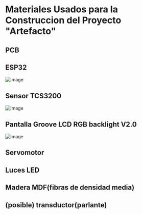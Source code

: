 # Materiales Usados para la Construccion del Proyecto "Artefacto"

## PCB

## ESP32

![image](https://github.com/LeoInDaHause/Basurainador/assets/145580263/8d771cdc-9d76-4ed5-8475-d609863049bc)

## Sensor TCS3200

![image](https://github.com/LeoInDaHause/Basurainador/assets/145580263/444c2f8c-91b3-449d-b46f-fc273f745a63)


## Pantalla Groove LCD RGB backlight V2.0

![image](https://github.com/LeoInDaHause/Basurainador/assets/145580263/720cca95-2cba-493c-bb11-2f0265876d77)


## Servomotor

## Luces LED

## Madera MDF(fibras de densidad media)

## (posible) transductor(parlante)
